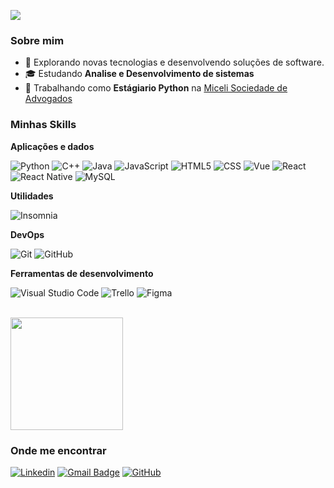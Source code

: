 ![](https://komarev.com/ghpvc/?username=miguel-dfk666&color=006bed)

<h3>Sobre mim</h3>

- 🤔 Explorando novas tecnologias e desenvolvendo soluções de software.
- 🎓 Estudando **Analise e Desenvolvimento de sistemas**
- 💼 Trabalhando como **Estágiario Python** na <a href="https://www.miceli.adv.br/">Miceli Sociedade de Advogados</a>

<h3>Minhas Skills</h3>

**Aplicações e dados**

![Python](https://img.shields.io/badge/-Python-333333?style=flat&logo=python)
![C++](https://img.shields.io/badge/-C++-333333?style=flat&logo=C%2B%2B&logoColor=00599C)
![Java](https://img.shields.io/badge/-Java-333333?style=flat&logo=Java&logoColor=007396)
![JavaScript](https://img.shields.io/badge/-JavaScript-333333?style=flat&logo=javascript)
![HTML5](https://img.shields.io/badge/-HTML5-333333?style=flat&logo=HTML5)
![CSS](https://img.shields.io/badge/-CSS-333333?style=flat&logo=CSS3&logoColor=1572B6)
![Vue](https://img.shields.io/badge/Vue.js-35495E?style=for-the-badge&logo=vuedotjs&logoColor=4FC08D)
![React](https://img.shields.io/badge/-React-333333?style=flat&logo=react)
![React Native](https://img.shields.io/badge/-React%20Native-333333?style=flat&logo=react)
![MySQL](https://img.shields.io/badge/-MySQL-333333?style=flat&logo=mysql)

**Utilidades**

![Insomnia](https://img.shields.io/badge/-Insomnia-333333?style=flat&logo=insomnia)

**DevOps**

![Git](https://img.shields.io/badge/-Git-333333?style=flat&logo=git)
![GitHub](https://img.shields.io/badge/-GitHub-333333?style=flat&logo=github)

**Ferramentas de desenvolvimento**

![Visual Studio Code](https://img.shields.io/badge/-Visual%20Studio%20Code-333333?style=flat&logo=visual-studio-code&logoColor=007ACC)
![Trello](https://img.shields.io/badge/-Trello-333333?style=flat&logo=trello&logoColor=007ACC)
![Figma](https://img.shields.io/badge/-Figma-333333?style=flat&logo=figma&logoColor=007ACC)

<br/>

<a href="https://github.com/miguel-dfk666" title="Perfil do Miguel">
  <img height="180em" src="https://github-readme-stats.vercel.app/api?username=miguel-dfk666&theme=dracula&show_icons=true" />
</a>

<h3>Onde me encontrar</h3>

[![Linkedin](https://img.shields.io/badge/-MiguelOzana-blue?style=flat-square&logo=Linkedin&logoColor=white&link=https://www.linkedin.com/in/miguel-ozana-951855231?utm_source=share&utm_campaign=share_via&utm_content=profile&utm_medium=android_app)](https://www.linkedin.com/in/miguel-ozana-951855231?utm_source=share&utm_campaign=share_via&utm_content=profile&utm_medium=android_app)
[![Gmail Badge](https://img.shields.io/badge/-miguelozana@gmail.com-006bed?style=flat-square&logo=Gmail&logoColor=white&link=mailto:miguelozana@gmail.com)](mailto:miguelozana@gmail.com)
[![GitHub](https://img.shields.io/github/followers/miguel-dfk666?label=follow&style=social)](https://github.com/miguel-dfk666)
